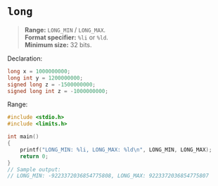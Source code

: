 # `long`

> **Range:** `LONG_MIN` / `LONG_MAX`.  
> **Format specifier:** `%li` or `%ld`.  
> **Minimum size:** 32 bits.

Declaration:

```c
long x = 1000000000;
long int y = 1200000000;
signed long z = -1500000000;
signed long int z = -1000000000;
```

Range:

```c
#include <stdio.h>
#include <limits.h>

int main()
{
    printf("LONG_MIN: %li, LONG_MAX: %ld\n", LONG_MIN, LONG_MAX);
    return 0;
}
// Sample output:
// LONG_MIN: -9223372036854775808, LONG_MAX: 9223372036854775807
```